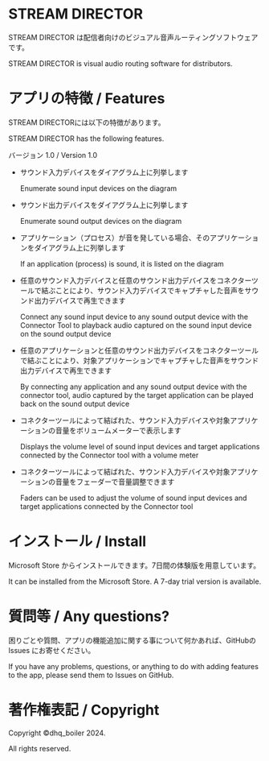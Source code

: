 # STREAM DIRECTOR

STREAM DIRECTOR は配信者向けのビジュアル音声ルーティングソフトウェアです。

STREAM DIRECTOR is visual audio routing software for distributors.

# アプリの特徴 / Features

STREAM DIRECTORには以下の特徴があります。

STREAM DIRECTOR has the following features.

バージョン 1.0 / Version 1.0

* サウンド入力デバイスをダイアグラム上に列挙します

   Enumerate sound input devices on the diagram

* サウンド出力デバイスをダイアグラム上に列挙します

  Enumerate sound output devices on the diagram

* アプリケーション（プロセス）が音を発している場合、そのアプリケーションをダイアグラム上に列挙します

    If an application (process) is sound, it is listed on the diagram

* 任意のサウンド入力デバイスと任意のサウンド出力デバイスをコネクターツールで結ぶことにより、サウンド入力デバイスでキャプチャした音声をサウンド出力デバイスで再生できます

    Connect any sound input device to any sound output device with the Connector Tool to playback audio captured on the sound input device on the sound output device

* 任意のアプリケーションと任意のサウンド出力デバイスをコネクターツールで結ぶことにより、対象アプリケーションでキャプチャした音声をサウンド出力デバイスで再生できます

    By connecting any application and any sound output device with the connector tool, audio captured by the target application can be played back on the sound output device

* コネクターツールによって結ばれた、サウンド入力デバイスや対象アプリケーションの音量をボリュームメーターで表示します

    Displays the volume level of sound input devices and target applications connected by the Connector tool with a volume meter

* コネクターツールによって結ばれた、サウンド入力デバイスや対象アプリケーションの音量をフェーダーで音量調整できます

    Faders can be used to adjust the volume of sound input devices and target applications connected by the Connector tool

# インストール / Install

Microsoft Store からインストールできます。7日間の体験版を用意しています。

It can be installed from the Microsoft Store. A 7-day trial version is available.

# 質問等 / Any questions?

困りごとや質問、アプリの機能追加に関する事について何かあれば、GitHubの Issues にお寄せください。

If you have any problems, questions, or anything to do with adding features to the app, please send them to Issues on GitHub.

# 著作権表記 / Copyright

Copyright ©dhq_boiler 2024.

All rights reserved.
